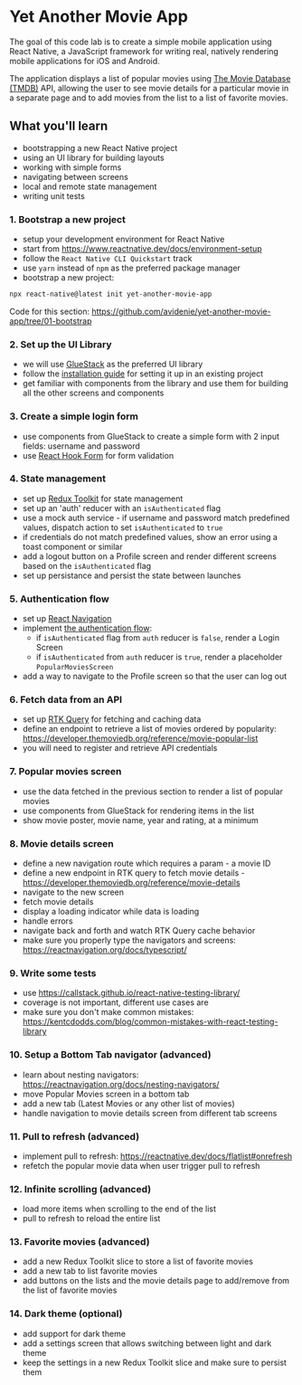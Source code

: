 # Yet Another Movie App

The goal of this code lab is to create a simple mobile application using
React Native, a JavaScript framework for writing real, natively rendering
mobile applications for iOS and Android.

The application displays a list of popular movies using [The Movie Database (TMDB)](https://developer.themoviedb.org/docs/getting-started) API, allowing the user to see movie details for a particular movie in a separate page and
to add movies from the list to a list of favorite movies.

## What you'll learn
- bootstrapping a new React Native project
- using an UI library for building layouts
- working with simple forms
- navigating between screens
- local and remote state management
- writing unit tests

### 1. Bootstrap a new project

- setup your development environment for React Native
- start from https://www.reactnative.dev/docs/environment-setup
- follow the `React Native CLI Quickstart` track
- use `yarn` instead of `npm` as the preferred package manager
- bootstrap a new project:

```sh
npx react-native@latest init yet-another-movie-app
```

Code for this section: https://github.com/avidenie/yet-another-movie-app/tree/01-bootstrap

### 2. Set up the UI Library

- we will use [GlueStack](https://gluestack.io/) as the preferred UI library
- follow the [installation guide](https://gluestack.io/ui/docs/guides/install-rn) for setting it up in an existing project
- get familiar with components from the library and use them for building all the other screens and components

### 3. Create a simple login form

- use components from GlueStack to create a simple form with 2 input fields: username and password
- use [React Hook Form](https://react-hook-form.com/get-started#ReactNative) for form validation

### 4. State management

- set up [Redux Toolkit](https://redux-toolkit.js.org/introduction/getting-started) for state management
- set up an 'auth' reducer with an `isAuthenticated` flag
- use a mock auth service - if username and password match predefined values, dispatch action to set `isAuthenticated` to `true`
- if credentials do not match predefined values, show an error using a toast component or similar
- add a logout button on a Profile screen and render different screens based on the `isAuthenticated` flag
- set up persistance and persist the state between launches

### 5. Authentication flow
- set up [React Navigation](https://reactnavigation.org/docs/getting-started)
- implement [the authentication flow](https://reactnavigation.org/docs/auth-flow/):
  - if `isAuthenticated` flag from `auth` reducer is `false`, render a Login Screen
  - if `isAuthenticated` from `auth` reducer is `true`, render a placeholder `PopularMoviesScreen`
- add a way to navigate to the Profile screen so that the user can log out

### 6. Fetch data from an API

- set up [RTK Query](https://redux-toolkit.js.org/rtk-query/overview) for fetching and caching data
- define an endpoint to retrieve a list of movies ordered by popularity: https://developer.themoviedb.org/reference/movie-popular-list
- you will need to register and retrieve API credentials

### 7. Popular movies screen

- use the data fetched in the previous section to render a list of popular movies
- use components from GlueStack for rendering items in the list
- show movie poster, movie name, year and rating, at a minimum

### 8. Movie details screen

- define a new navigation route which requires a param - a movie ID
- define a new endpoint in RTK query to fetch movie details - https://developer.themoviedb.org/reference/movie-details
- navigate to the new screen
- fetch movie details
- display a loading indicator while data is loading
- handle errors
- navigate back and forth and watch RTK Query cache behavior
- make sure you properly type the navigators and screens: https://reactnavigation.org/docs/typescript/

### 9. Write some tests

- use https://callstack.github.io/react-native-testing-library/
- coverage is not important, different use cases are
- make sure you don't make common mistakes: https://kentcdodds.com/blog/common-mistakes-with-react-testing-library

### 10. Setup a Bottom Tab navigator (advanced)

- learn about nesting navigators: https://reactnavigation.org/docs/nesting-navigators/
- move Popular Movies screen in a bottom tab
- add a new tab (Latest Movies or any other list of movies)
- handle navigation to movie details screen from different tab screens

### 11. Pull to refresh (advanced)

- implement pull to refresh: https://reactnative.dev/docs/flatlist#onrefresh
- refetch the popular movie data when user trigger pull to refresh

### 12. Infinite scrolling (advanced)

- load more items when scrolling to the end of the list
- pull to refresh to reload the entire list

### 13. Favorite movies (advanced)

- add a new Redux Toolkit slice to store a list of favorite movies
- add a new tab to list favorite movies
- add buttons on the lists and the movie details page to add/remove from the list of favorite movies

### 14. Dark theme  (optional)

- add support for dark theme
- add a settings screen that allows switching between light and dark theme
- keep the settings in a new Redux Toolkit slice and make sure to persist them
